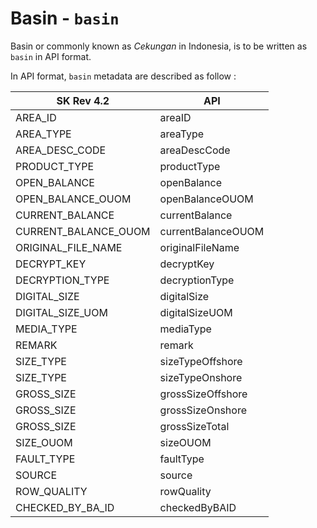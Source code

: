 # Basin - `basin`

Basin or commonly known as *Cekungan* in Indonesia, is to be written as `basin` in API format.

In API format, `basin` metadata are described as follow :

SK Rev 4.2 | API
----------- | -----------
AREA_ID                  |	areaID
AREA_TYPE				         |	areaType
AREA_DESC_CODE           |	areaDescCode
PRODUCT_TYPE             |	productType
OPEN_BALANCE             |	openBalance
OPEN_BALANCE_OUOM        |	openBalanceOUOM
CURRENT_BALANCE          |	currentBalance
CURRENT_BALANCE_OUOM     |	currentBalanceOUOM
ORIGINAL_FILE_NAME       |	originalFileName
DECRYPT_KEY              |	decryptKey
DECRYPTION_TYPE          |	decryptionType
DIGITAL_SIZE             |	digitalSize
DIGITAL_SIZE_UOM         |	digitalSizeUOM
MEDIA_TYPE               |	mediaType
REMARK                   |	remark
SIZE_TYPE                |	sizeTypeOffshore
SIZE_TYPE                |	sizeTypeOnshore
GROSS_SIZE               |	grossSizeOffshore
GROSS_SIZE               |	grossSizeOnshore
GROSS_SIZE               |	grossSizeTotal
SIZE_OUOM                |	sizeOUOM
FAULT_TYPE               |	faultType
SOURCE                   |	source
ROW_QUALITY              |	rowQuality
CHECKED_BY_BA_ID         |	checkedByBAID
